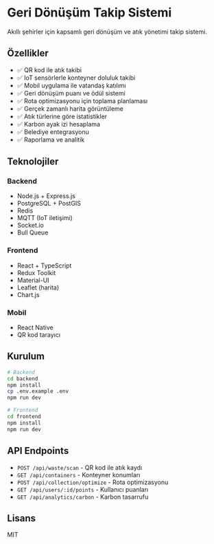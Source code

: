 # Geri Dönüşüm Takip Sistemi

Akıllı şehirler için kapsamlı geri dönüşüm ve atık yönetimi takip sistemi.

## Özellikler

- ✅ QR kod ile atık takibi
- ✅ IoT sensörlerle konteyner doluluk takibi
- ✅ Mobil uygulama ile vatandaş katılımı
- ✅ Geri dönüşüm puanı ve ödül sistemi
- ✅ Rota optimizasyonu için toplama planlaması
- ✅ Gerçek zamanlı harita görüntüleme
- ✅ Atık türlerine göre istatistikler
- ✅ Karbon ayak izi hesaplama
- ✅ Belediye entegrasyonu
- ✅ Raporlama ve analitik

## Teknolojiler

### Backend
- Node.js + Express.js
- PostgreSQL + PostGIS
- Redis
- MQTT (IoT iletişimi)
- Socket.io
- Bull Queue

### Frontend
- React + TypeScript
- Redux Toolkit
- Material-UI
- Leaflet (harita)
- Chart.js

### Mobil
- React Native
- QR kod tarayıcı

## Kurulum

```bash
# Backend
cd backend
npm install
cp .env.example .env
npm run dev

# Frontend
cd frontend
npm install
npm run dev
```

## API Endpoints

- `POST /api/waste/scan` - QR kod ile atık kaydı
- `GET /api/containers` - Konteyner konumları
- `POST /api/collection/optimize` - Rota optimizasyonu
- `GET /api/users/:id/points` - Kullanıcı puanları
- `GET /api/analytics/carbon` - Karbon tasarrufu

## Lisans
MIT